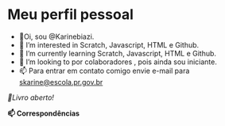 # Meu perfil pessoal

- 💁Oi, sou @Karinebiazi.
- 👀 I’m interested in  Scratch, Javascript, HTML e Github.
- 🌱 I’m currently learning  Scratch, Javascript, HTML e Github.
- 💞️ I’m looking to  por colaboradores , pois ainda sou iniciante.
- 📫  Para entrar em contato comigo envie e-mail para skarine@escola.pr.gov.br


*:book:Livro aberto!*

**:mailbox: Correspondências**
<!---
Karinebiazi/Karinebiazi is a ✨ special ✨ repository because its `README.md` (this file) appears on your GitHub profile.
You can click the Preview link to take a look at your changes.
--->

